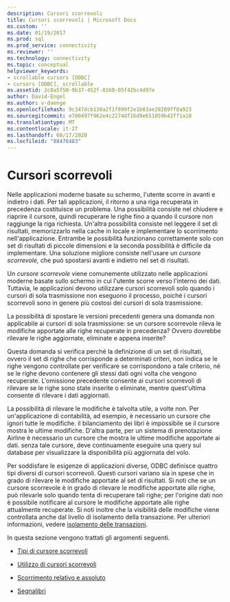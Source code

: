 ```yaml
---
description: Cursori scorrevoli
title: Cursori scorrevoli | Microsoft Docs
ms.custom: ''
ms.date: 01/19/2017
ms.prod: sql
ms.prod_service: connectivity
ms.reviewer: ''
ms.technology: connectivity
ms.topic: conceptual
helpviewer_keywords:
- scrollable cursors [ODBC]
- cursors [ODBC], scrollable
ms.assetid: 2c8a5f50-9b37-452f-8160-05f42bc4d97e
author: David-Engel
ms.author: v-daenge
ms.openlocfilehash: 9c347dcb130a2f1f899f2e1b83ae28289ff0a923
ms.sourcegitcommit: e700497f962e4c2274df16d9e651059b42ff1a10
ms.translationtype: MT
ms.contentlocale: it-IT
ms.lasthandoff: 08/17/2020
ms.locfileid: "88476483"
---
```

# <a name="scrollable-cursors"></a>Cursori scorrevoli
Nelle applicazioni moderne basate su schermo, l'utente scorre in avanti e indietro i dati. Per tali applicazioni, il ritorno a una riga recuperata in precedenza costituisce un problema. Una possibilità consiste nel chiudere e riaprire il cursore, quindi recuperare le righe fino a quando il cursore non raggiunge la riga richiesta. Un'altra possibilità consiste nel leggere il set di risultati, memorizzarlo nella cache in locale e implementare lo scorrimento nell'applicazione. Entrambe le possibilità funzionano correttamente solo con set di risultati di piccole dimensioni e la seconda possibilità è difficile da implementare. Una soluzione migliore consiste nell'usare un *cursore scorrevole,* che può spostarsi avanti e indietro nel set di risultati.  
  
 Un *cursore scorrevole* viene comunemente utilizzato nelle applicazioni moderne basate sullo schermo in cui l'utente scorre verso l'interno dei dati. Tuttavia, le applicazioni devono utilizzare cursori scorrevoli solo quando i cursori di sola trasmissione non eseguono il processo, poiché i cursori scorrevoli sono in genere più costosi dei cursori di sola trasmissione.  
  
 La possibilità di spostare le versioni precedenti genera una domanda non applicabile ai cursori di sola trasmissione: se un cursore scorrevole rileva le modifiche apportate alle righe recuperate in precedenza? Ovvero dovrebbe rilevare le righe aggiornate, eliminate e appena inserite?  
  
 Questa domanda si verifica perché la definizione di un set di risultati, ovvero il set di righe che corrisponde a determinati criteri, non indica se le righe vengono controllate per verificare se corrispondono a tale criterio, né se le righe devono contenere gli stessi dati ogni volta che vengono recuperate. L'omissione precedente consente ai cursori scorrevoli di rilevare se le righe sono state inserite o eliminate, mentre quest'ultima consente di rilevare i dati aggiornati.  
  
 La possibilità di rilevare le modifiche è talvolta utile, a volte non. Per un'applicazione di contabilità, ad esempio, è necessario un cursore che ignori tutte le modifiche. il bilanciamento dei libri è impossibile se il cursore mostra le ultime modifiche. D'altra parte, per un sistema di prenotazione Airline è necessario un cursore che mostra le ultime modifiche apportate ai dati. senza tale cursore, deve continuamente eseguire una query sul database per visualizzare la disponibilità più aggiornata del volo.  
  
 Per soddisfare le esigenze di applicazioni diverse, ODBC definisce quattro tipi diversi di cursori scorrevoli. Questi cursori variano sia in spese che in grado di rilevare le modifiche apportate al set di risultati. Si noti che se un cursore scorrevole è in grado di rilevare le modifiche apportate alle righe, può rilevarle solo quando tenta di recuperare tali righe; per l'origine dati non è possibile notificare al cursore le modifiche apportate alle righe attualmente recuperate. Si noti inoltre che la visibilità delle modifiche viene controllata anche dal livello di isolamento della transazione. Per ulteriori informazioni, vedere [isolamento delle transazioni](../../../odbc/reference/develop-app/transaction-isolation.md).  
  
 In questa sezione vengono trattati gli argomenti seguenti.  
  
-   [Tipi di cursore scorrevoli](../../../odbc/reference/develop-app/scrollable-cursor-types.md)  
  
-   [Utilizzo di cursori scorrevoli](../../../odbc/reference/develop-app/using-scrollable-cursors.md)  
  
-   [Scorrimento relativo e assoluto](../../../odbc/reference/develop-app/relative-and-absolute-scrolling.md)  
  
-   [Segnalibri](../../../odbc/reference/develop-app/bookmarks-odbc.md)
